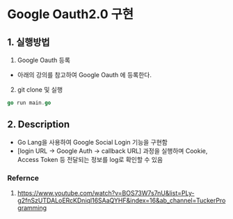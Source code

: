 # Google Oauth2.0 구현

## 1. 실행방법
1. Google Oauth 등록
* 아래의 강의를 참고하여 Google Oauth 에 등록한다.   

2. git clone 및 실행
```Go
go run main.go
```

## 2. Description
* Go Lang을 사용하여 Google Social Login 기능을 구현함
* [login URL -> Google Auth -> callback URL] 과정을 실행하며 Cookie, Access Token 등 전달되는 정보를 log로 확인할 수 있음

### Refernce
1. https://www.youtube.com/watch?v=BOS73W7s7nU&list=PLy-g2fnSzUTDALoERcKDniql16SAaQYHF&index=16&ab_channel=TuckerProgramming